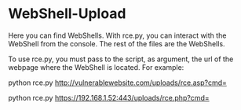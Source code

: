 # WebShell-Upload
Here you can find WebShells. With rce.py, you can interact with the WebShell from the console. The rest of the files are the WebShells.

To use rce.py, you must pass to the script, as argument, the url of the webpage where the WebShell is located. For example:

python rce.py http://vulnerablewebsite.com/uploads/rce.asp?cmd=

python rce.py https://192.168.1.52:443/uploads/rce.php?cmd=
